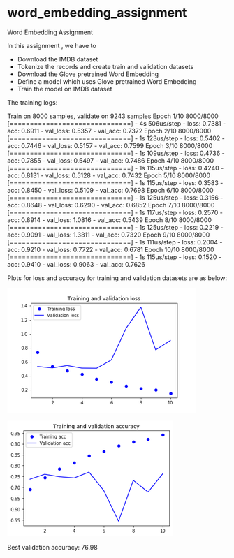 # word_embedding_assignment
Word Embedding Assignment

In this assignment , we have to
* Download the IMDB dataset
* Tokenize the records and create train and validation datasets
* Download the Glove pretrained Word Embedding
* Define a model which uses Glove pretrained Word Embedding
* Train the model on IMDB dataset 

The training logs:


Train on 8000 samples, validate on 9243 samples
Epoch 1/10
8000/8000 [==============================] - 4s 506us/step - loss: 0.7381 - acc: 0.6911 - val_loss: 0.5357 - val_acc: 0.7372
Epoch 2/10
8000/8000 [==============================] - 1s 123us/step - loss: 0.5402 - acc: 0.7446 - val_loss: 0.5157 - val_acc: 0.7599
Epoch 3/10
8000/8000 [==============================] - 1s 109us/step - loss: 0.4736 - acc: 0.7855 - val_loss: 0.5497 - val_acc: 0.7486
Epoch 4/10
8000/8000 [==============================] - 1s 115us/step - loss: 0.4240 - acc: 0.8131 - val_loss: 0.5128 - val_acc: 0.7432
Epoch 5/10
8000/8000 [==============================] - 1s 115us/step - loss: 0.3583 - acc: 0.8450 - val_loss: 0.5109 - val_acc: 0.7698
Epoch 6/10
8000/8000 [==============================] - 1s 125us/step - loss: 0.3156 - acc: 0.8648 - val_loss: 0.6290 - val_acc: 0.6852
Epoch 7/10
8000/8000 [==============================] - 1s 117us/step - loss: 0.2570 - acc: 0.8914 - val_loss: 1.0816 - val_acc: 0.5439
Epoch 8/10
8000/8000 [==============================] - 1s 125us/step - loss: 0.2219 - acc: 0.9091 - val_loss: 1.3811 - val_acc: 0.7320
Epoch 9/10
8000/8000 [==============================] - 1s 111us/step - loss: 0.2004 - acc: 0.9210 - val_loss: 0.7722 - val_acc: 0.6781
Epoch 10/10
8000/8000 [==============================] - 1s 115us/step - loss: 0.1520 - acc: 0.9410 - val_loss: 0.9063 - val_acc: 0.7626

Plots for loss and accuracy for training and validation datasets are as below:

![Training and Validation Loss Plots](https://github.com/monimoyd/word_embedding_assignment/blob/master/train_validation_loss_plot.png)

![Training and Validation Accuracy Plot](https://github.com/monimoyd/word_embedding_assignment/blob/master/train_validation_accuracy_plot.png)


Best validation accuracy: 76.98





